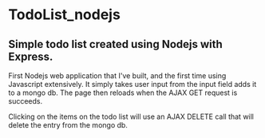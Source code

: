 # TodoList_nodejs
## Simple todo list created using Nodejs with Express.


First Nodejs web application that I've built, and the first time using Javascript extensively. It simply takes user input from the input field adds it to a mongo db. The page then reloads when the AJAX GET request is succeeds. 

Clicking on the items on the todo list will use an AJAX DELETE call that will delete the entry from the mongo db.
